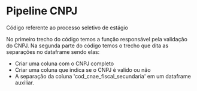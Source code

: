 # Pipeline CNPJ
Código referente ao processo seletivo de estágio

No primeiro trecho do código temos a função responsável pela validação do CNPJ.
Na segunda parte do código temos o trecho que dita as separações no dataframe sendo elas:
  - Criar uma coluna com o CNPJ completo
  - Criar uma coluna que indica se o CNPJ é valido ou não
  - A separação da coluna 'cod_cnae_fiscal_secundaria' em um dataframe auxiliar.
